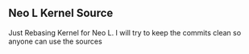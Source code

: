 Neo L Kernel Source
-------
Just Rebasing Kernel for Neo L. I will try to keep the commits clean so anyone can use the sources
